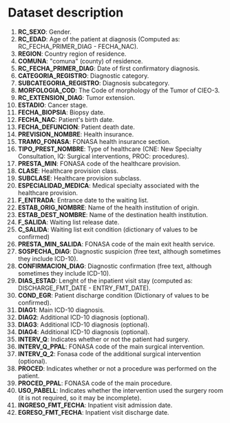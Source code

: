 # Dataset description

1. **RC_SEXO**: Gender. 
2. **RC_EDAD**: Age of the patient at diagnosis (Computed as: RC_FECHA_PRIMER_DIAG - FECHA_NAC).
3. **REGION**: Country region of residence.
4. **COMUNA**: "comuna" (county) of residence. 
5. **RC_FECHA_PRIMER_DIAG**: Date of first confirmatory diagnosis.
6. **CATEGORIA_REGISTRO**: Diagnostic category.
7. **SUBCATEGORIA_REGISTRO**: Diagnosis subcategory.
8. **MORFOLOGIA_COD**: The Code of morphology of the Tumor of CIEO-3.
9. **RC_EXTENSION_DIAG**: Tumor extension.
10. **ESTADIO**: Cancer stage.
11. **FECHA_BIOPSIA**: Biopsy date.
12. **FECHA_NAC**: Patient's birth date.
13. **FECHA_DEFUNCION**: Patient death date.
14. **PREVISION_NOMBRE**: Health insurance.
15. **TRAMO_FONASA**: FONASA health insurance section.
16. **TIPO_PREST_NOMBRE**: Type of healthcare (CNE: New Specialty Consultation, IQ: Surgical interventions, PROC: procedures).
17. **PRESTA_MIN**: FONASA code of the healthcare provision.
18. **CLASE**: Healthcare provision class.
19. **SUBCLASE**: Healthcare provision subclass.
20. **ESPECIALIDAD_MEDICA**: Medical specialty associated with the healthcare provision.
21. **F_ENTRADA**: Entrance date to the waiting list.
22. **ESTAB_ORIG_NOMBRE**: Name of the health institution of origin.
23. **ESTAB_DEST_NOMBRE**: Name of the destination health institution.
24. **F_SALIDA**: Waiting list release date.
25. **C_SALIDA**: Waiting list exit condition (dictionary of values ​​to be confirmed)
26. **PRESTA_MIN_SALIDA**: FONASA code of the main exit health service.
27. **SOSPECHA_DIAG**: Diagnostic suspicion (free text, although sometimes they include ICD-10).
28. **CONFIRMACION_DIAG**: Diagnostic confirmation (free text, although sometimes they include ICD-10).
29. **DIAS_ESTAD**: Lenght of the inpatient visit stay (computed as: DISCHARGE_FMT_DATE - ENTRY_FMT_DATE).
30. **COND_EGR**: Patient discharge condition (Dictionary of values to be confirmed). 
31. **DIAG1**: Main ICD-10 diagnosis.
32. **DIAG2**: Additional ICD-10 diagnosis (optional).
33. **DIAG3**: Additional ICD-10 diagnosis (optional).
34. **DIAG4**: Additional ICD-10 diagnosis (optional).
35. **INTERV_Q**: Indicates whether or not the patient had surgery.
36. **INTERV_Q_PPAL**: FONASA code of the main surgical intervention.
37. **INTERV_Q_2**: Fonasa code of the additional surgical intervention (optional).
38. **PROCED**: Indicates whether or not a procedure was performed on the patient.
39. **PROCED_PPAL**: FONASA code of the main procedure.
40. **USO_PABELL**: Indicates whether the intervention used the surgery room (it is not required, so it may be incomplete).
41. **INGRESO_FMT_FECHA**: Inpatient visit admission date.
42. **EGRESO_FMT_FECHA**: Inpatient visit discharge date.
